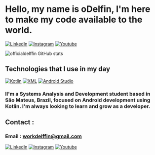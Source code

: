# Hello, my name is oDelfin, I'm here to make my code available to the world.

[![LinkedIn](https://img.shields.io/badge/LinkedIn-0077B5?style=for-the-badge&logo=linkedin&logoColor=white)](https://www.linkedin.com/in/lucas-delfino-cordeiro-78043a332/)
[![Instagram](https://img.shields.io/badge/Instagram-FF0069.svg?style=for-the-badge&logo=Instagram&logoColor=white)](https://www.instagram.com/delfinocordeirolucas/)
[![Youtube](https://img.shields.io/badge/YouTube-FF0000.svg?style=for-the-badge&logo=YouTube&logoColor=white)](https://www.youtube.com/@oDelffin)

![officialdelffin GitHub stats](https://github-readme-stats.vercel.app/api?username=officialdelffin&show_icons=true&theme=dark)

## Technologies that I use in my day

[![Kotlin](https://img.shields.io/badge/Kotlin-7F52FF.svg?style=for-the-badge&logo=Kotlin&logoColor=white)]()
[![XML](https://img.shields.io/badge/XML-005FAD.svg?style=for-the-badge&logo=XML&logoColor=white)]()
[![Android Studio](https://img.shields.io/badge/android%20studio-346ac1?style=for-the-badge&logo=android%20studio&logoColor=dark)]()
### II'm a Systems Analysis and Development student based in São Mateus, Brazil, focused on Android development using Kotlin. I'm always looking to learn and grow as a developer.

## Contact : 

### Email : workdelffin@gmail.com

[![LinkedIn](https://img.shields.io/badge/LinkedIn-0077B5?style=for-the-badge&logo=linkedin&logoColor=white)](https://www.linkedin.com/in/lucas-delfino-cordeiro-78043a332/)
[![Instagram](https://img.shields.io/badge/Instagram-FF0069.svg?style=for-the-badge&logo=Instagram&logoColor=white)](https://www.instagram.com/delfinocordeirolucas/)
[![Youtube](https://img.shields.io/badge/YouTube-FF0000.svg?style=for-the-badge&logo=YouTube&logoColor=white)](https://www.youtube.com/@oDelffin)


